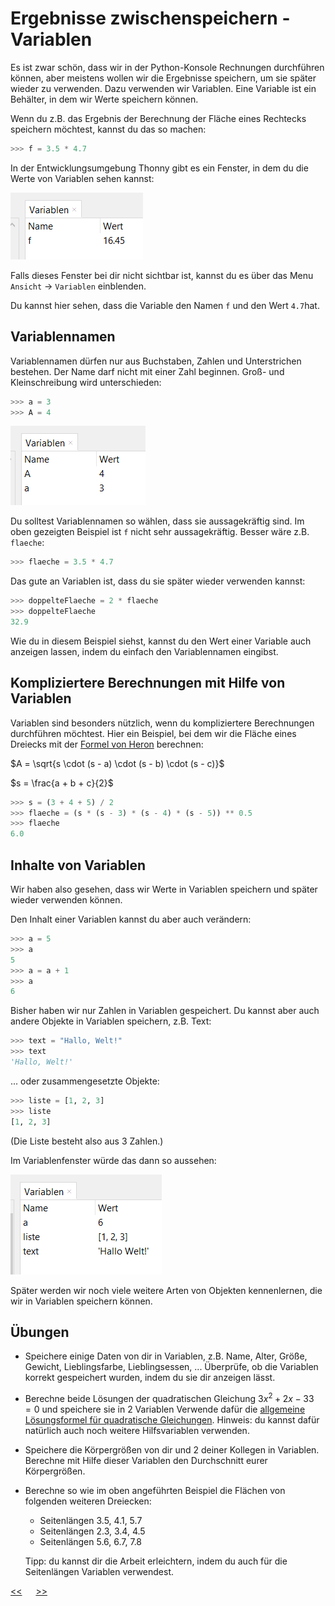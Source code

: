 # Ergebnisse zwischenspeichern - Variablen

Es ist zwar schön, dass wir in der Python-Konsole Rechnungen durchführen können, aber meistens wollen wir die Ergebnisse speichern, um sie später wieder zu verwenden. Dazu verwenden wir Variablen. 
Eine Variable ist ein Behälter, in dem wir Werte speichern können.

Wenn du z.B. das Ergebnis der Berechnung der Fläche eines Rechtecks speichern möchtest, kannst du das so machen:

```python
>>> f = 3.5 * 4.7
```

In der Entwicklungsumgebung Thonny gibt es ein Fenster, in dem du die Werte von Variablen sehen kannst:

![img.png](../img/VariablenFenster.png)

Falls dieses Fenster bei dir nicht sichtbar ist, 
kannst du es über das Menu `Ansicht` -> `Variablen` einblenden.

Du kannst hier sehen, dass die Variable den Namen `f` und den Wert `4.7`hat.

## Variablennamen

Variablennamen dürfen nur aus Buchstaben, Zahlen und Unterstrichen bestehen.
Der Name darf nicht mit einer Zahl beginnen.
Groß- und Kleinschreibung wird unterschieden:

```python
>>> a = 3
>>> A = 4
```

![img.png](../img/Variablenfenster2.png)

Du solltest Variablennamen so wählen, dass sie aussagekräftig sind. 
Im oben gezeigten Beispiel ist `f` nicht sehr aussagekräftig.
Besser wäre z.B. `flaeche`:

```python
>>> flaeche = 3.5 * 4.7
```

Das gute an Variablen ist, dass du sie später wieder verwenden kannst:

```python
>>> doppelteFlaeche = 2 * flaeche
>>> doppelteFlaeche
32.9
```

Wie du in diesem Beispiel siehst, kannst du den Wert einer Variable auch anzeigen lassen, indem du einfach den Variablennamen eingibst.

## Kompliziertere Berechnungen mit Hilfe von Variablen

Variablen sind besonders nützlich, wenn du kompliziertere Berechnungen durchführen möchtest.
Hier ein Beispiel, bei dem wir die Fläche eines Dreiecks mit der 
[Formel von Heron](https://www.arndt-bruenner.de/mathe/9/herondreieck.htm) berechnen:

$A = \sqrt{s \cdot (s - a) \cdot (s - b) \cdot (s - c)}$

$s = \frac{a + b + c}{2}$

```python
>>> s = (3 + 4 + 5) / 2
>>> flaeche = (s * (s - 3) * (s - 4) * (s - 5)) ** 0.5
>>> flaeche
6.0
```

## Inhalte von Variablen

Wir haben also gesehen, dass wir Werte in Variablen speichern und später wieder verwenden können.

Den Inhalt einer Variablen kannst du aber auch verändern:

```python
>>> a = 5
>>> a
5
>>> a = a + 1
>>> a
6
``` 

Bisher haben wir nur Zahlen in Variablen gespeichert.
Du kannst aber auch andere Objekte in Variablen speichern, z.B. Text:

```python
>>> text = "Hallo, Welt!"
>>> text
'Hallo, Welt!'
``` 

... oder zusammengesetzte Objekte:

```python
>>> liste = [1, 2, 3]
>>> liste
[1, 2, 3]
```

(Die Liste besteht also aus 3 Zahlen.)

Im Variablenfenster würde das dann so aussehen:

![img.png](../img/Variablenfenster3.png)

Später werden wir noch viele weitere Arten von Objekten kennenlernen, die wir in Variablen speichern können.

## Übungen

- Speichere einige Daten von dir in Variablen, z.B. Name, Alter, Größe, Gewicht, Lieblingsfarbe, Lieblingsessen, ...
Überprüfe, ob die Variablen korrekt gespeichert wurden, indem du sie dir anzeigen lässt.
- Berechne beide Lösungen der quadratischen Gleichung $3x^2 + 2x - 33 = 0$ 
und speichere sie in 2 Variablen
Verwende dafür die [allgemeine Lösungsformel für quadratische Gleichungen](https://de.wikipedia.org/wiki/Quadratische_Gleichung#a-b-c-Formel).
Hinweis: du kannst dafür natürlich auch noch weitere Hilfsvariablen verwenden.
- Speichere die Körpergrößen von dir und 2 deiner Kollegen in Variablen.
Berechne mit Hilfe dieser Variablen den Durchschnitt eurer Körpergrößen.
- Berechne so wie im oben angeführten Beispiel die Flächen von folgenden weiteren Dreiecken:
   - Seitenlängen 3.5, 4.1, 5.7
   - Seitenlängen 2.3, 3.4, 4.5
   - Seitenlängen 5.6, 6.7, 7.8

    Tipp: du kannst dir die Arbeit erleichtern, indem du auch für die Seitenlängen Variablen verwendest.




[<<](PythonAlsTaschenrechner.md) &emsp; [>>](Script.md)
